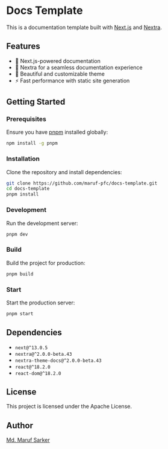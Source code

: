 # Docs Template

This is a documentation template built with [Next.js](https://nextjs.org/) and [Nextra](https://nextra.site/).

## Features

- 🚀 Next.js-powered documentation
- 📄 Nextra for a seamless documentation experience
- 🎨 Beautiful and customizable theme
- ⚡ Fast performance with static site generation

## Getting Started

### Prerequisites

Ensure you have [pnpm](https://pnpm.io/) installed globally:

```sh
npm install -g pnpm
```

### Installation

Clone the repository and install dependencies:

```sh
git clone https://github.com/maruf-pfc/docs-template.git
cd docs-template
pnpm install
```

### Development

Run the development server:

```sh
pnpm dev
```

### Build

Build the project for production:

```sh
pnpm build
```

### Start

Start the production server:

```sh
pnpm start
```

## Dependencies

- `next@^13.0.5`
- `nextra@^2.0.0-beta.43`
- `nextra-theme-docs@^2.0.0-beta.43`
- `react@^18.2.0`
- `react-dom@^18.2.0`

## License

This project is licensed under the Apache License.

## Author

[Md. Maruf Sarker](https://github.com/maruf-pfc)
